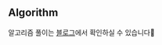 ## Algorithm

알고리즘 풀이는 [블로그](https://joanne.tistory.com/category/%EC%95%8C%EA%B3%A0%EB%A6%AC%EC%A6%98)에서 확인하실 수 있습니다🚀
